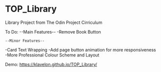# TOP_Library
Library Project from The Odin Project Cirriculum

To Do:
    --Main Features--
-Remove Book Button

    --Minor Features--
-Card Text Wrapping
-Add page button animation for more responsiveness
-More Professional Colour Scheme and Layout

Demo: https://klavelon.github.io/TOP_Library/